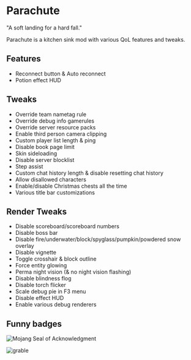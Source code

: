 # Parachute

"A soft landing for a hard fall."

Parachute is a kitchen sink mod with various QoL features and tweaks.

## Features

- Reconnect button & Auto reconnect
- Potion effect HUD

## Tweaks

- Override team nametag rule
- Override debug info gamerules
- Override server resource packs
- Enable third person camera clipping
- Custom player list length & ping
- Disable book page limit
- Skin sideloading
- Disable server blocklist
- Step assist
- Custom chat history length & disable resetting chat history
- Allow disallowed characters
- Enable/disable Christmas chests all the time
- Various title bar customizations

## Render Tweaks

- Disable scoreboard/scoreboard numbers
- Disable boss bar
- Disable fire/underwater/block/spyglass/pumpkin/powdered snow overlay
- Disable vignette
- Toggle crosshair & block outline
- Force entity glowing
- Perma night vision (& no night vision flashing)
- Disable blindness flog
- Disable torch flicker
- Scale debug pie in F3 menu
- Disable effect HUD
- Enable various debug renderers

## Funny badges

![Mojang Seal of Acknowledgment](https://clong.biz/i/3543slpv.png)

![grable](https://namazu.photos/i/yydrfpit.png)

